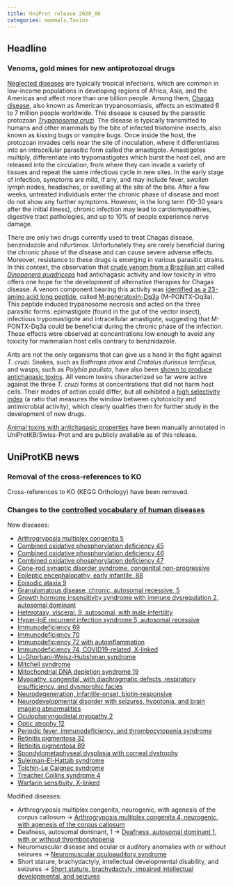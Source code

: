 ```yaml
---
title: UniProt release 2020_06
categories: mammals,Toxins
---
```


## Headline

### Venoms, gold mines for new antiprotozoal drugs

[Neglected diseases](https://www.who.int/neglected%5Fdiseases/diseases/en/) are typically tropical infections, which are common in low-income populations in developing regions of Africa, Asia, and the Americas and affect more than one billion people. Among them, [Chagas disease](https://www.who.int/news/item/14-04-2020-world-chagas-disease-day-bringing-a-forgotten-disease-to-the-fore-of-global-attention), also known as American trypanosomiasis, affects an estimated 6 to 7 million people worldwide. This disease is caused by the parasitic protozoan [*Trypanosoma cruzi*](https://en.wikipedia.org/wiki/Trypanosoma%5Fcruzi). The disease is typically transmitted to humans and other mammals by the bite of infected triatomine insects, also known as kissing bugs or vampire bugs. Once inside the host, the protozoan invades cells near the site of inoculation, where it differentiates into an intracellular parasitic form called the amastigote. Amastigotes multiply, differentiate into trypomastigotes which burst the host cell, and are released into the circulation, from where they can invade a variety of tissues and repeat the same infectious cycle in new sites. In the early stage of infection, symptoms are mild, if any, and may include fever, swollen lymph nodes, headaches, or swelling at the site of the bite. After a few weeks, untreated individuals enter the chronic phase of disease and most do not show any further symptoms. However, in the long term (10-30 years after the initial illness), chronic infection may lead to cardiomyopathies, digestive tract pathologies, and up to 10% of people experience nerve damage.

There are only two drugs currently used to treat Chagas disease, benznidazole and nifurtimox. Unfortunately they are rarely beneficial during the chronic phase of the disease and can cause severe adverse effects. Moreover, resistance to these drugs is emerging in various parasitic strains. In this context, the observation that [crude venom from a Brazilian ant](https://pubmed.ncbi.nlm.nih.gov/27530664/) called [*Dinoponera quadriceps*](https://www.uniprot.org/taxonomy/609295) had antichagasic activity and low toxicity in vitro offers one hope for the development of alternative therapies for Chagas disease. A venom component bearing this activity was [identified as a 23-amino acid long peptide](https://pubmed.ncbi.nlm.nih.gov/28976889), called [M-poneratoxin-Dq3a](http://www.uniprot.org/uniprot/P0DSK0) (M-PONTX-Dq3a). This peptide induced trypanosome necrosis and acted on the three parasitic forms: epimastigote (found in the gut of the vector insect), infectious trypomastigote and intracellular amastigote, suggesting that M-PONTX-Dq3a could be beneficial during the chronic phase of the infection. These effects were observed at concentrations low enough to avoid any toxicity for mammalian host cells contrary to benznidazole.

Ants are not the only organisms that can give us a hand in the fight against *T. cruzi*. Snakes, such as *Bothrops atrox* and *Crotalus durissus terrificus*, and wasps, such as *Polybia paulista*, have also been [shown to produce antichagasic toxins](https://pubmed.ncbi.nlm.nih.gov/29208061,32360153,28246023). All venom toxins characterized so far were active against the three *T. cruzi* forms at concentrations that did not harm host cells. Their modes of action could differ, but all exhibited a [high selectivity index](https://pubmed.ncbi.nlm.nih.gov/17080030/) (a ratio that measures the window between cytotoxicity and antimicrobial activity), which clearly qualifies them for further study in the development of new drugs.

[Animal toxins with antichagasic properties](http://www.uniprot.org/uniprot/?query=id:U5KJC9+OR+id:U5KJM4+OR+id:P0C1R0+OR+id:P0DSK0) have been manually annotated in UniProtKB/Swiss-Prot and are publicly available as of this release.

## UniProtKB news

### Removal of the cross-references to KO

Cross-references to KO (KEGG Orthology) have been removed.

### Changes to the [controlled vocabulary of human diseases](http://www.uniprot.org/docs/humdisease)

New diseases:

-   [Arthrogryposis multiplex congenita 5](http://www.uniprot.org/diseases/DI-05874)
-   [Combined oxidative phosphorylation deficiency 45](http://www.uniprot.org/diseases/DI-05877)
-   [Combined oxidative phosphorylation deficiency 46](http://www.uniprot.org/diseases/DI-05878)
-   [Combined oxidative phosphorylation deficiency 47](http://www.uniprot.org/diseases/DI-05882)
-   [Cone-rod synaptic disorder syndrome, congenital non-progressive](http://www.uniprot.org/diseases/DI-05888)
-   [Epileptic encephalopathy, early infantile, 88](http://www.uniprot.org/diseases/DI-05883)
-   [Episodic ataxia 9](http://www.uniprot.org/diseases/DI-05869)
-   [Granulomatous disease, chronic, autosomal recessive, 5](http://www.uniprot.org/diseases/DI-05870)
-   [Growth hormone insensitivity syndrome with immune dysregulation 2, autosomal dominant](http://www.uniprot.org/diseases/DI-05897)
-   [Heterotaxy, visceral, 9, autosomal, with male infertility](http://www.uniprot.org/diseases/DI-05875)
-   [Hyper-IgE recurrent infection syndrome 5, autosomal recessive](http://www.uniprot.org/diseases/DI-05873)
-   [Immunodeficiency 69](http://www.uniprot.org/diseases/DI-05886)
-   [Immunodeficiency 70](http://www.uniprot.org/diseases/DI-05887)
-   [Immunodeficiency 72 with autoinflammation](http://www.uniprot.org/diseases/DI-05896)
-   [Immunodeficiency 74, COVID19-related, X-linked](http://www.uniprot.org/diseases/DI-05889)
-   [Li-Ghorbani-Weisz-Hubshman syndrome](http://www.uniprot.org/diseases/DI-05894)
-   [Mitchell syndrome](http://www.uniprot.org/diseases/DI-05884)
-   [Mitochondrial DNA depletion syndrome 19](http://www.uniprot.org/diseases/DI-05891)
-   [Myopathy, congenital, with diaphragmatic defects, respiratory insufficiency, and dysmorphic facies](http://www.uniprot.org/diseases/DI-05895)
-   [Neurodegeneration, infantile-onset, biotin-responsive](http://www.uniprot.org/diseases/DI-05892)
-   [Neurodevelopmental disorder with seizures, hypotonia, and brain imaging abnormalities](http://www.uniprot.org/diseases/DI-05868)
-   [Oculopharyngodistal myopathy 2](http://www.uniprot.org/diseases/DI-05872)
-   [Optic atrophy 12](http://www.uniprot.org/diseases/DI-05893)
-   [Periodic fever, immunodeficiency, and thrombocytopenia syndrome](http://www.uniprot.org/diseases/DI-05881)
-   [Retinitis pigmentosa 32](http://www.uniprot.org/diseases/DI-05880)
-   [Retinitis pigmentosa 89](http://www.uniprot.org/diseases/DI-05879)
-   [Spondylometaphyseal dysplasia with corneal dystrophy](http://www.uniprot.org/diseases/DI-05885)
-   [Suleiman-El-Hattab syndrome](http://www.uniprot.org/diseases/DI-05876)
-   [Tolchin-Le Caignec syndrome](http://www.uniprot.org/diseases/DI-05890)
-   [Treacher Collins syndrome 4](http://www.uniprot.org/diseases/DI-05871)
-   [Warfarin sensitivity, X-linked](http://www.uniprot.org/diseases/DI-05867)

Modified diseases:

-   Arthrogryposis multiplex congenita, neurogenic, with agenesis of the corpus callosum -&gt; [Arthrogryposis multiplex congenita 4, neurogenic, with agenesis of the corpus callosum](http://www.uniprot.org/diseases/DI-05753)
-   Deafness, autosomal dominant, 1 -&gt; [Deafness, autosomal dominant 1, with or without thrombocytopenia](http://www.uniprot.org/diseases/DI-00831)
-   Neuromuscular disease and ocular or auditory anomalies with or without seizures -&gt; [Neuromuscular oculoauditory syndrome](http://www.uniprot.org/diseases/DI-05734)
-   Short stature, brachydactyly, intellectual developmental disability, and seizures -&gt; [Short stature, brachydactyly, impaired intellectual developmental, and seizures](http://www.uniprot.org/diseases/DI-04865)
